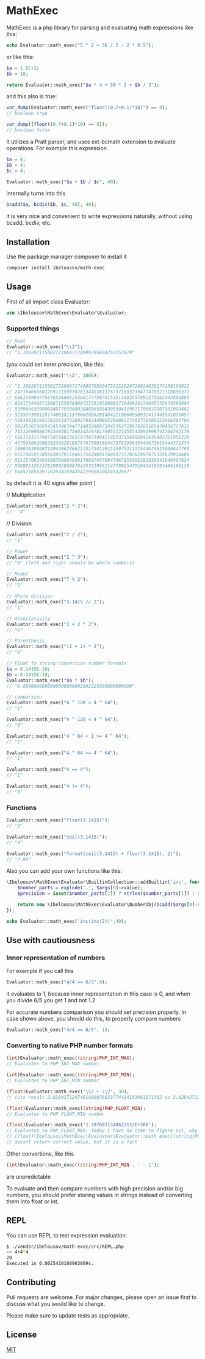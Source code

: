 # MathExec

MathExec is a php library for parsing and evaluating math expressions like this: 

```php
echo Evaluator::math_exec("5 ^ 2 + 36 / 2 - 2 * 0.5");
```

or like this:
```php
$a = 1.5E+2;
$b = 18;

return Evaluator::math_exec("$a * 4 + 30 * 2 + $b / 3");
```

and this also is true:
```php
var_dump(Evaluator::math_exec("floor((0.7+0.1)*10)") == 8);
// boolean true

var_dump([floor((0.7+0.1)*10) == 8]);
// boolean false
```

It utilizes a Pratt parser, and uses ext-bcmath extension to evaluate operations.
For example this expression 
```php
$a = 4;
$b = 4; 
$c = 4;

Evaluator::math_exec("$a + $b / $c", 40);
```

internally turns into this

```php
bcadd($a, bcdiv($b, $c, 40), 40);
 ```

it is very nice and convenient to write expressions naturally, without using bcadd, bcdiv, etc.

## Installation

Use the package manager composer to install it

```bash
composer install ibelousov/math-exec
```
## Usage

First of all import class Evaluator:

```php
use \Ibelousov\MathExec\Evaluator\Evaluator;
```

### Supported things

```php
// Root  
Evaluator::math_exec("\\2"); 
// "1.1892071150027210667174999705604759152929"
```
(you could set inner precision, like this:
```php
Evaluator::math_exec("\\2", 1000); 

// "1.1892071150027210667174999705604759152929720924638174130190022
// 2471946666822691715987078134453813767371603739477476921318606372
// 6361789847756785360862538017775070151511403557092273162342868889
// 9241754460719087105038499725591050098371044920154845735674580904
// 8399409309000349779590803848965884300504119871700937907982098462
// 5235373981281740818113780828552014842210060958932412445931035057
// 5191963029413832634742802798244080228008217292720586153666393704
// 0023820730854565306744771485988873345762718678381165470458727612
// 7111269988678434930175861424970170054131455143891998743766762178
// 5161783177987307048236318734734842180537156986842636482761056228
// 4779958628963329392816878747586560347379199645940075615444371574
// 1890303986971294306248625351734129153597531121544674615908647760
// 6517445957055930979119465756398917686972170262497475333629918606
// 5311570834936807698049481706074376847467855865282550141846497924
// 8909951563378299859508764353239662147789654791045418693466186139
// 614521856391702634160435422985610854932687"
```
by default it is 40 signs after point
)

// Multiplication
```php
Evaluator::math_exec("2 * 2"); 
//  "4"
```
// Division
```php
Evaluator::math_exec("2 / 2"); 
// "1"
```
```php
// Power
Evaluator::math_exec("2 ^ 3"); 
// "8" (left and right should be whole numbers)
```
```php
// Modul
Evaluator::math_exec("7 % 2"); 
// "1"
```
```php
// Whole division
Evaluator::math_exec("3.1415 // 2"); 
// "1"
```
```php
// Associativity
Evaluator::math_exec("2 + 2 * 2");  
// "6"
```
```php
// Parenthesis
Evaluator::math_exec("(2 + 2) * 2"); 
// "8"
```
```php
// Float to string convertion number formats
$a = 0.1415E-10;
$b = 0.1415E-10;
Evaluator::math_exec("$a * $b"); 
// "0.0000000000000000000002002225000000000000"
```
```php
// comparison
Evaluator::math_exec("4 ^ 128 > 4 ^ 64"); 
// "1" 
```

```php
Evaluator::math_exec("4 ^ 128 < 4 ^ 64"); 
// "0" 
```

```php
Evaluator::math_exec("4 ^ 64 + 1 >= 4 ^ 64"); 
// "1"
```
```php
Evaluator::math_exec("4 ^ 64 <= 4 ^ 64"); 
// "1"
```
```php
Evaluator::math_exec("4 == 4"); 
// "1"
```
```php
Evaluator::math_exec("4 != 4"); 
// "0"
```
### Functions
```php
Evaluator::math_exec("floor(3.1415)"); 
// "3"
```
```php
Evaluator::math_exec("ceil(3.1415)");
// "4"
```
```php
Evaluator::math_exec("format(ceil(3.1415) + floor(3.1415), 2)");
// "7.00" 
```

Also you can add your own functions like this:
```php
\Ibelousov\MathExec\Evaluator\BuiltinCollection::addBuiltin('inc', function($args) {
    $number_parts = explode('.', $args[0]->value);
    $precision = isset($number_parts[1]) ? strlen($number_parts[1]) : 0;

    return new \Ibelousov\MathExec\Evaluator\NumberObj(bcadd($args[0]->value, '1', $precision));
});

echo Evaluator::math_exec('inc(inc(2))',40);
```

## Use with cautiousness

### Inner representation of numbers
For example if you call this
```php
Evaluator::math_exec("4/4 == 6/5",0);
```    
it evaluates to 1, because inner representation in this case is 0, and when you divide 6/5 you get 1 and not 1.2

For accurate numbers comparison you should set precision properly. In case shown above,
you should do this, to properly compare numbers 
```php
Evaluator::math_exec("4/4 == 6/5", 1);
```

### Converting to native PHP number formats

```php
(int)Evaluator::math_exec((string)PHP_INT_MAX); 
// Evaluates to PHP_INT_MAX number
```
```php
(int)Evaluator::math_exec((string)PHP_INT_MIN);
// Evaluates to PHP_INT_MIN number
```
```php
(float)Evaluator::math_exec('\\2 + \\2', 30);
// cuts result 2.8284271247461900976033774484193961571392 to 2.8284271247462  
```
```php
(float)Evaluator::math_exec((string)PHP_FLOAT_MIN);
// Evaluates to PHP_FLOAT_MIN number
```
```php
(float)Evaluator::math_exec('1.7976931348623157E+308');
// Evaluates to PHP_FLOAT_MAX. Today i have no time to figure out, why is
// (float)\Ibelousov\MathExec\Evaluator\Evaluator::math_exec((string)PHP_FLOAT_MAX)
// doesnt return correct value, but it is a fact
```

Other convertions, like this 
```php
(int)Evaluator::math_exec((string)PHP_INT_MIN . ' - 1');
```
are unpredictable

To evaluate and then compare numbers with high precision and/or big numbers, you should 
prefer storing values in strings instead of converting them into float or int.

## REPL

You can use REPL to test expression evaluation:
```bash
$ ./vendor/ibelousov/math-exec/src/REPL.php
>> 4+4*4
20
Executed in 0.0025420188903809s.
```
## Contributing
Pull requests are welcome. For major changes, please open an issue first to discuss what you would like to change.

Please make sure to update tests as appropriate.

## License
[MIT](https://choosealicense.com/licenses/mit/)